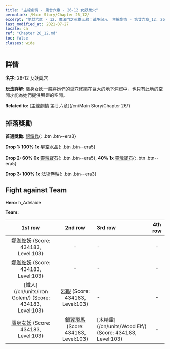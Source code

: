 ```yaml
---
title: "主線劇情 - 第廿六章 - 26-12 女妖巢穴"
permalink: /Main Story/Chapter 26_12/
excerpt: "第廿六章 - 12. 魔法门之英雄无敌：战争纪元  主線劇情 - 第廿六章_12. 26-12 女妖巢穴"
last_modified_at: 2021-07-27
locale: cn
ref: "Chapter 26_12.md"
toc: false
classes: wide
---
```


## 詳情

 **名字:** 26-12 女妖巢穴

 **玩法詳解:** 鷹身女妖一般將她們的巢穴修築在巨大的地下洞窟中，也只有此地的空間才能為她們提供展翅的空間。

 **Related to:** [主線劇情 第廿六章](/cn/Main Story/Chapter 26/)

## 掉落獎勵

 **首通獎勵:** [銀鑰匙](/cn/Items/con_693/){: .btn .btn--era3}

 **Drop 1:** **100% 1x** [星空水晶](/cn/Items/mat_94/){: .btn .btn--era5}

 **Drop 2:** **60% 0x** [靈魂寶石](/cn/Items/mat_86/){: .btn .btn--era5}, **40% 1x** [靈魂寶石](/cn/Items/mat_86/){: .btn .btn--era5}

 **Drop 3:** **100% 1x** [法術卷軸](/cn/Items/con_694/){: .btn .btn--era3}


## Fight against Team
 **Hero:** h_Adelaide

 **Team:**


  | 1st row | 2nd row | 3rd row | 4th row |
  |:----:|:----:|:----|:----:|
  | [娜迦蛇妖](/cn/units/Naga/) (Score: 434183, Level:103)  | - | - | - |
  | [娜迦蛇妖](/cn/units/Naga/) (Score: 434183, Level:103)  | - | - | - |
  | [鐵人](/cn/units/Iron Golem/) (Score: 434183, Level:103)  | [邪眼](/cn/units/Beholder/) (Score: 434183, Level:103)  | - | - |
  | [鷹身女妖](/cn/units/Harpy/) (Score: 434183, Level:103)  | [銀翼飛馬](/cn/units/Pegasus/) (Score: 434183, Level:103)  | [木精靈](/cn/units/Wood Elf/) (Score: 434183, Level:103)  | - |


